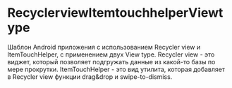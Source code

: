# RecyclerviewItemtouchhelperViewtype
Шаблон Android приложения с использованием Recycler view и ItemTouchHelper, с применением двух View type. Recycler view - это виджет, который позволяет подгружать данные из какой-то базы по мере прокрутки. ItemTouchHelper - это вид утилита, которая добавляет в Recycler view функции drag&drop и swipe-to-dismiss.

